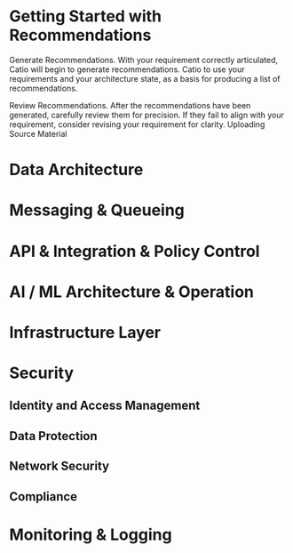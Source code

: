 # Getting Started with Recommendations




Generate Recommendations. With your requirement correctly articulated, Catio will begin to generate recommendations. Catio to use your requirements and your architecture state, as a basis for producing a list of recommendations.

Review Recommendations. After the recommendations have been generated, carefully review them for precision. If they fail to align with your requirement, consider revising your requirement for clarity.
Uploading Source Material


# Data Architecture

# Messaging & Queueing

# API & Integration & Policy Control

# AI / ML Architecture & Operation

# Infrastructure Layer

# Security

## Identity and Access Management

## Data Protection

## Network Security

## Compliance


# Monitoring & Logging

